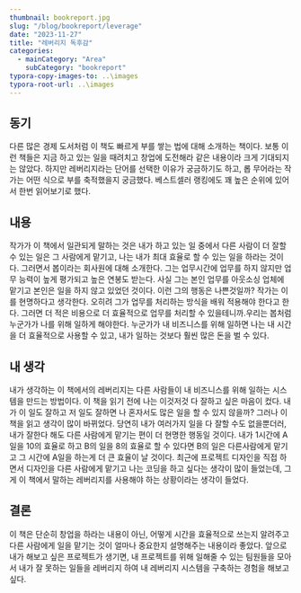 ```yaml
---
thumbnail: bookreport.jpg
slug: "/blog/bookreport/leverage"
date: "2023-11-27"
title: "레버리지 독후감"
categories:
  - mainCategory: "Area"
    subCategory: "bookreport"
typora-copy-images-to: ..\images
typora-root-url: ..\images
---
```


## 동기

다른 많은 경제 도서처럼 이 책도 빠르게 부를 쌓는 법에 대해 소개하는 책이다. 보통 이런 책들은 지금 하고 있는 일을 때려치고 창업에 도전해라 같은 내용이라 크게 기대되지는 않았다. 하지만 레버리지라는 단어를 선택한 이유가 궁금하기도 하고, 롭 무어라는 작가는 어떤 식으로 부를 축적했을지 궁금했다. 베스트셀러 랭킹에도 꽤 높은 순위에 있어서 한번 읽어보기로 했다.

## 내용

작가가 이 책에서 일관되게 말하는 것은 내가 하고 있는 일 중에서 다른 사람이 더 잘할 수 있는 일은 그 사람에게 맡기고, 나는 내가 최대 효율로 할 수 있는 일을 하라는 것이다. 그러면서 봅이라는 회사원에 대해 소개한다. 그는 업무시간에 업무를 하지 않지만 업무 능력이 높게 평가되고 높은 연봉도 받는다. 사실 그는 본인 업무를 아웃소싱 업체에 맡기고 본인은 일을 하지 않고 있었던 것이다. 이런 그의 행동은 나쁜것일까? 작가는 이를 현명하다고 생각한다. 오히려 그가 업무를 처리하는 방식을 배워 적용해야 한다고 한다. 그러면 더 적은 비용으로 더 효율적으로 업무를 처리할 수 있을테니까.우리는 봅처럼 누군가가 나를 위해 일하게 해야한다. 누군가가 내 비즈니스를 위해 일하면 나는 내 시간을 더 효율적으로 사용할 수 있고, 내가 일하는 것보다 훨씬 많은 돈을 벌 수 있다.

## 내 생각

내가 생각하는 이 책에서의 레버리지는 다른 사람들이 내 비즈니스를 위해 일하는 시스템을 만드는 방법이다.
이 책을 읽기 전에 나는 이것저것 다 잘하고 싶은 마음이 컸다. 내가 이 일도 잘하고 저 일도 잘하면 나 혼자서도 많은 일을 할 수 있지 않을까? 그러나 이 책을 읽고 생각이 많이 바뀌었다. 당연히 내가 여러가지 일을 다 잘할 수도 없을뿐더러, 내가 잘한다 해도 다른 사람에게 맡기는 편이 더 현명한 행동일 것이다. 내가 1시간에 A일을 10의 효율로 하고 B의 일을 8의 효율로 할 수 있다면 B의 일은 다른사람에게 맡기고 그 시간에 A일을 하는게 더 큰 효율이 날 것이다. 최근에 프로젝트 디자인을 직접 하면서 디자인을 다른 사람에게 맡기고 나는 코딩을 하고 싶다는 생각이 많이 들었는데, 그게 이 책에서 말하는 레버리지를 사용해야 하는 상황이라는 생각이 들었다.

## 결론

이 책은 단순히 창업을 하라는 내용이 아닌, 어떻게 시간을 효율적으로 쓰는지 알려주고 다른 사람에게 일을 맡기는 것이 얼마나 중요한지 설명해주는 내용이라 좋았다. 앞으로 내가 해보고 싶은 프로젝트가 생기면, 내 프로젝트를 위해 일해줄 수 있는 팀원들을 모아서 내가 잘 못하는 일들을 레버리지 하여 내 레버리지 시스템을 구축하는 경험을 해보고싶다.
